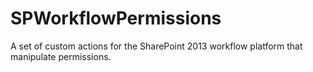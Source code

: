 # SPWorkflowPermissions
A set of custom actions for the SharePoint 2013 workflow platform that manipulate permissions.
